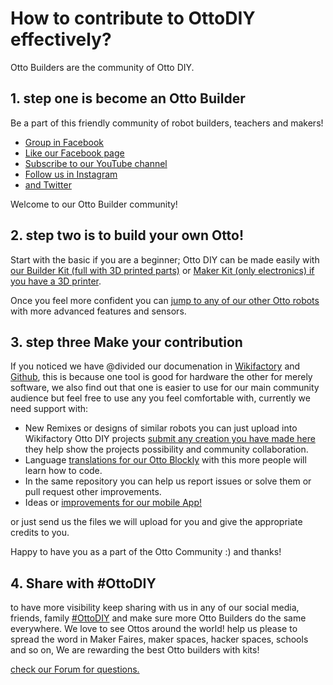 # How to contribute to OttoDIY effectively?
Otto Builders are the community of Otto DIY.

## 1. step one is become an Otto Builder

Be a part of this friendly community of robot builders, teachers and makers!

* [Group in Facebook](https://www.facebook.com/groups/ottodiy/) 
* [Like our Facebook page](https://www.facebook.com/ottodiy/)
* [Subscribe to our YouTube channel](https://www.youtube.com/c/ottodiy?sub_confirmation=1)
* [Follow us in Instagram](https://www.instagram.com/ottodiy/)
* [and Twitter](https://twitter.com/ottodiy)

Welcome to our Otto Builder community!

## 2. step two is to build your own Otto!
Start with the basic if you are a beginner; Otto DIY can be made easily with [our Builder Kit (full with 3D printed parts)](https://ottodiy.ecwid.com/Otto-DIY-Builder-Kit-p135022769) or  [Maker Kit (only electronics) if you have a 3D printer](https://ottodiy.ecwid.com/Otto-DIY-Maker-Kit-p135022782).

Once you feel more confident you can [jump to any of our other Otto robots](https://ottodiy.ecwid.com/) with more advanced features and sensors.

## 3. step three Make your contribution

If you noticed we have @divided our documenation in [Wikifactory](https://wikifactory.com/+OttoDIY/projects) and [Github](https://github.com/OttoDIY/), this is because one tool is good for hardware the other for merely software, we also find out that one is easier to use for our main community audience but feel free to use any you feel comfortable with, currently we need support with:

* New Remixes or designs of similar robots you can just upload into Wikifactory Otto DIY projects [submit any creation you have made here](https://wikifactory.com/new-project) they help show the projects possibility and community collaboration.
* Language [translations for our Otto Blockly](https://github.com/OttoDIY/blockly) with this more people will learn how to code.
* In the same repository you can help us report issues or solve them or pull request other improvements.
* Ideas or [improvements for our mobile App!](https://github.com/OttoDIY/OttoDIYApp)

or just send us the files we will upload for you and give the appropriate credits to you.

Happy to have you as a part of the Otto Community :) and thanks!

## 4. Share with #OttoDIY

to have more visibility keep sharing with us in any of our social media, friends, family [#OttoDIY](https://twitter.com/search?q=%23OttoDIY&src=typd&lang=en) and make sure more Otto Builders do the same everywhere. We love to see Ottos around the world!
help us please to spread the word in Maker Faires, maker spaces, hacker spaces, schools and so on, We are rewarding the best Otto builders with kits!

[check our Forum for questions.](https://wikifactory.com/+OttoDIY/forum)
